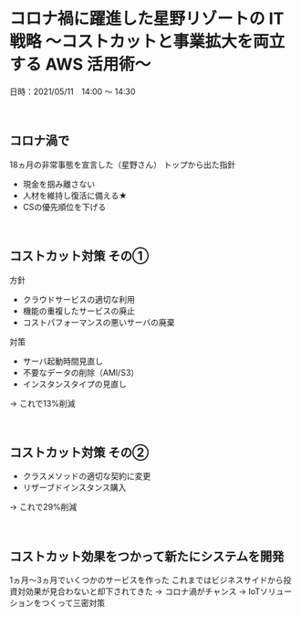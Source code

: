 # コロナ禍に躍進した星野リゾートの IT 戦略 ～コストカットと事業拡大を両立する AWS 活用術～

日時：2021/05/11　14:00 〜 14:30

<br>

## コロナ渦で
18ヵ月の非常事態を宣言した（星野さん）
トップから出た指針
- 現金を掴み離さない
- 人材を維持し復活に備える★
- CSの優先順位を下げる

<br>

## コストカット対策 その①
方針
- クラウドサービスの適切な利用
- 機能の重複したサービスの廃止
- コストパフォーマンスの悪いサーバの廃棄

対策
- サーバ起動時間見直し
- 不要なデータの削除（AMI/S3）
- インスタンスタイプの見直し

→ これで13%削減

<br>

## コストカット対策 その②
- クラスメソッドの適切な契約に変更
- リザーブドインスタンス購入

→ これで29%削減

<br>

## コストカット効果をつかって新たにシステムを開発
1ヵ月〜3ヵ月でいくつかのサービスを作った
これまではビジネスサイドから投資対効果が見合わないと却下されてきた
→ コロナ渦がチャンス
→ IoTソリューションをつくって三密対策